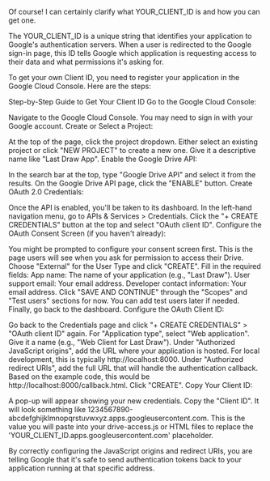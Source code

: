 Of course! I can certainly clarify what YOUR_CLIENT_ID is and how you can get one.

The YOUR_CLIENT_ID is a unique string that identifies your application to Google's authentication servers. When a user is redirected to the Google sign-in page, this ID tells Google which application is requesting access to their data and what permissions it's asking for.

To get your own Client ID, you need to register your application in the Google Cloud Console. Here are the steps:

Step-by-Step Guide to Get Your Client ID
Go to the Google Cloud Console:

Navigate to the Google Cloud Console. You may need to sign in with your Google account.
Create or Select a Project:

At the top of the page, click the project dropdown.
Either select an existing project or click "NEW PROJECT" to create a new one. Give it a descriptive name like "Last Draw App".
Enable the Google Drive API:

In the search bar at the top, type "Google Drive API" and select it from the results.
On the Google Drive API page, click the "ENABLE" button.
Create OAuth 2.0 Credentials:

Once the API is enabled, you'll be taken to its dashboard. In the left-hand navigation menu, go to APIs & Services > Credentials.
Click the "+ CREATE CREDENTIALS" button at the top and select "OAuth client ID".
Configure the OAuth Consent Screen (if you haven't already):

You might be prompted to configure your consent screen first. This is the page users will see when you ask for permission to access their Drive.
Choose "External" for the User Type and click "CREATE".
Fill in the required fields:
App name: The name of your application (e.g., "Last Draw").
User support email: Your email address.
Developer contact information: Your email address.
Click "SAVE AND CONTINUE" through the "Scopes" and "Test users" sections for now. You can add test users later if needed. Finally, go back to the dashboard.
Configure the OAuth Client ID:

Go back to the Credentials page and click "+ CREATE CREDENTIALS" > "OAuth client ID" again.
For "Application type", select "Web application".
Give it a name (e.g., "Web Client for Last Draw").
Under "Authorized JavaScript origins", add the URL where your application is hosted. For local development, this is typically http://localhost:8000.
Under "Authorized redirect URIs", add the full URL that will handle the authentication callback. Based on the example code, this would be http://localhost:8000/callback.html.
Click "CREATE".
Copy Your Client ID:

A pop-up will appear showing your new credentials. Copy the "Client ID". It will look something like 1234567890-abcdefghijklmnopqrstuvwxyz.apps.googleusercontent.com.
This is the value you will paste into your drive-access.js or HTML files to replace the 'YOUR_CLIENT_ID.apps.googleusercontent.com' placeholder.

By correctly configuring the JavaScript origins and redirect URIs, you are telling Google that it's safe to send authentication tokens back to your application running at that specific address.


